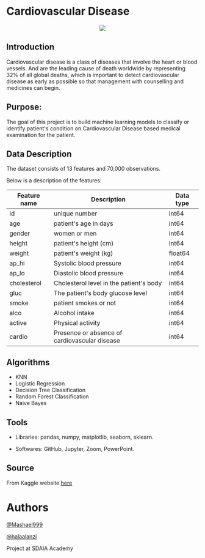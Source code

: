 # Cardiovascular Disease 


<p align="center" width="100%">
<img src="http://www.msif.org/wp-content/uploads/2018/09/Cardiovascular-for-website-900x0-c-default.png" />
</p>

## Introduction
Cardiovascular disease is a class of diseases that involve the heart or blood vessels. And are the leading cause of death worldwide by representing 32% of all global deaths, which is important to detect cardiovascular disease as early as possible so that management with counselling and medicines can begin.


## Purpose:
The goal of this project is to build machine learning models to classify or identify patient's condition on Cardiovascular Disease based medical examination for the patient.


## Data Description
The dataset consists of 13 features and 70,000 observations.

Below is a description of the features: 

| Feature name  | Description   | Data type |
| ------------- | ------------- | ------------- |
| id            | unique number | int64         |
| age           | patient's age in days| int64       |
| gender        | women or men  | int64         |
| height        | patient's height (cm)| int64         |
| weight        | patient's weight (kg)| float64       |
| ap_hi         | Systolic blood pressure | int64      |
| ap_lo         | Diastolic blood pressure | int64 |
| cholesterol   | Cholesterol level in the patient's body | int64 |
| gluc          | The patient's body glucose level | int64 |
| smoke         | patient smokes or not | int64 |
| alco          | Alcohol intake | int64 |
| active        | Physical activity | int64 |
| cardio        | Presence or absence of cardiovascular disease | int64 |





## Algorithms
- KNN
- Logistic Regression
- Decision Tree Classification
- Random Forest Classification
- Naive Bayes

## Tools
- Libraries: 
pandas, 
numpy, 
matplotlib, 
seaborn, 
sklearn.

- Softwares: 
GitHub, 
Jupyter,
Zoom,
PowerPoint.
    
## Source
From Kaggle website [here](https://www.kaggle.com/sulianova/cardiovascular-disease-dataset)

# Authors
[@Mashael999](https://github.com/Mashael999)

[@halaalanzi](https://github.com/halaalanzi)



Project at SDAIA Academy

